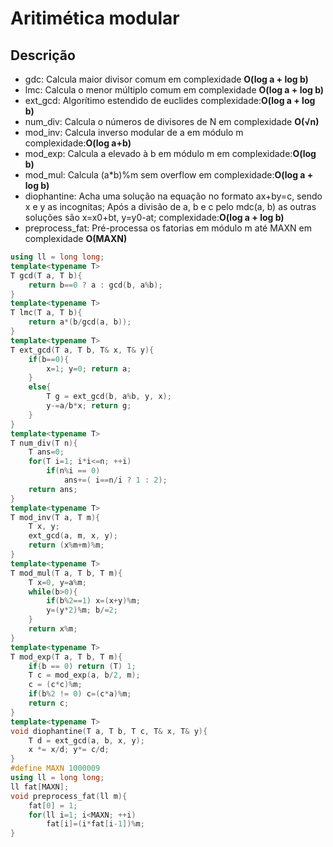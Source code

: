 # Aritimética modular

## Descrição 
- gdc: Calcula maior divisor comum em complexidade **O(log a + log b)**
- lmc: Calcula o menor múltiplo comum em complexidade **O(log a + log b)**
- ext_gcd: Algorítimo estendido de euclides complexidade:**O(log a + log b)**
- num_div: Calcula o números de divisores de N em complexidade **O(√n)**
- mod_inv: Calcula inverso modular de a em módulo m complexidade:**O(log a+b)**
- mod_exp: Calcula a elevado à b em módulo m em complexidade:**O(log b)**
- mod_mul: Calcula (a*b)%m sem overflow em complexidade:**O(log a + log b)**
- diophantine: Acha uma solução na equação no formato ax+by=c, sendo x e y as incognitas; Após a divisão de a, b e c pelo mdc(a, b) as outras soluções são x=x0+bt, y=y0-at; complexidade:**O(log a + log b)**
- preprocess_fat: Pré-processa os fatorias em módulo m até MAXN em complexidade **O(MAXN)**
```c++
using ll = long long;
template<typename T>
T gcd(T a, T b){
    return b==0 ? a : gcd(b, a%b);
}
template<typename T>
T lmc(T a, T b){
    return a*(b/gcd(a, b));
}
template<typename T>
T ext_gcd(T a, T b, T& x, T& y){
    if(b==0){
        x=1; y=0; return a;
    }
    else{
        T g = ext_gcd(b, a%b, y, x);
        y-=a/b*x; return g;
    }
}
template<typename T>
T num_div(T n){
    T ans=0;
    for(T i=1; i*i<=n; ++i)
        if(n%i == 0)
            ans+=( i==n/i ? 1 : 2);
    return ans;
}
template<typename T>
T mod_inv(T a, T m){
    T x, y;
    ext_gcd(a, m, x, y);
    return (x%m+m)%m;
}
template<typename T>
T mod_mul(T a, T b, T m){
    T x=0, y=a%m;
    while(b>0){
        if(b%2==1) x=(x+y)%m;
        y=(y*2)%m; b/=2;
    }
    return x%m;
}
template<typename T>
T mod_exp(T a, T b, T m){
    if(b == 0) return (T) 1;
    T c = mod_exp(a, b/2, m);
    c = (c*c)%m;
    if(b%2 != 0) c=(c*a)%m;
    return c;
}
template<typename T>
void diophantine(T a, T b, T c, T& x, T& y){
    T d = ext_gcd(a, b, x, y);
    x *= x/d; y*= c/d;
}
#define MAXN 1000009
using ll = long long;
ll fat[MAXN];
void preprocess_fat(ll m){
    fat[0] = 1;
    for(ll i=1; i<MAXN; ++i)
        fat[i]=(i*fat[i-1])%m;
}
```
<div style="page-break-after: always;"></div>